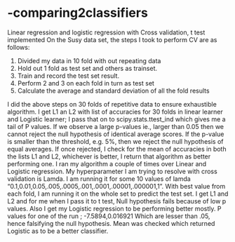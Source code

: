 # -comparing2classifiers
Linear regression and logistic regression with Cross validation, t test implemented
On the Susy data set, the steps I took to perform CV are as follows:
1.	Divided my data in 10 fold with out repeating data
2.	Hold out 1 fold as test set and others as trainset.
3.	Train and record the test set result.
4.	Perform 2 and 3 on each fold in turn as test set
5.	Calculate the average and standard deviation of all the fold results

I did the above steps on 30 folds of repetitive data to ensure exhaustible algorithm. 
I get L1 an L2 with list of accuracies for 30 folds in linear learner and Logistic learner;
I pass that on to scipy.stats.ttest_ind which gives me a tail of P values. If we observe a large p-values ie., larger than 0.05  then we cannot reject the null hypothesis of identical average scores. If the p-value is smaller than the threshold, e.g. 5%, then we reject the null hypothesis of equal averages. 
If once rejected, I check for the mean of accuracies in both the lists L1 and L2, whichever is better, I return that algorithm as better performing one.
I ran my algorithm a couple of times over Linear and Logistic regression. My hyperparameter I am trying to resolve with cross validation is Lamda. I am running it for some 10 values of lamda “0.1,0.01,0.05,.005,.0005,.001,.0001,.00001,.000001,1”. 
With best value from each fold, I am running it on the whole set to predict the test set. I get L1 and L2 and for me when I pass it to t test, Null hypothesis fails because of low p values. Also I get my Logistic regression to be performing better mostly. 
P values for one of the run ;  -7.5894,0.016921
Which are lesser than .05, hence falsifying the null hypothesis. 
Mean was checked which returned Logistic as to be a better classifier.


